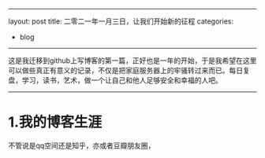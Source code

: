 <head>
    <script src="https://cdn.mathjax.org/mathjax/latest/MathJax.js?config=TeX-AMS-MML_HTMLorMML" type="text/javascript"></script>
    <script type="text/x-mathjax-config">
        MathJax.Hub.Config({
            tex2jax: {
            skipTags: ['script', 'noscript', 'style', 'textarea', 'pre'],
            inlineMath: [['$','$']]
            }
        });
    </script>
</head>

---
layout: post
title: 二零二一年一月三日，让我们开始新的征程
categories:
- blog
---

这是我迁移到github上写博客的第一篇，正好也是一年的开始，于是我希望在这里可以做些真正有意义的记录，不仅是把家庭服务器上的牢骚转过来而已。每日复盘，学习，读书，艺术，做一个让自己和他人足够安全和幸福的人吧。

---

# 1.我的博客生涯  

不管说是qq空间还是知乎，亦或者豆瓣朋友圈，